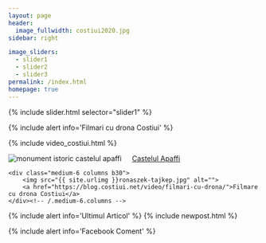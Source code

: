 ```yaml
---
layout: page
header:
  image_fullwidth: costiui2020.jpg
sidebar: right

image_sliders:
  - slider1
  - slider2
  - slider3
permalink: /index.html 
homepage: true 
---
```

{% include slider.html selector="slider1" %}

{% include alert info='Filmari cu drona Costiui' %}

{% include video_costiui.html %}

<div class="row t60">
    <div class="medium-6 columns b30">
<img src="{{ site.urlimg }}castel-apaffi-costiui.jpg"  alt="monument istoric castelul apaffi">
        <a href="https://blog.costiui.net/monument-istoric/castelul-apaffi/">Castelul Apaffi</a>
    </div><!-- /.medium-6.columns -->

    <div class="medium-6 columns b30">
        <img src="{{ site.urlimg }}ronaszek-tajkep.jpg" alt="">
        <a href="https://blog.costiui.net/video/filmari-cu-drona/">Filmare cu drona Costiui</a>
    </div><!-- /.medium-6.columns -->
</div><!-- /.row -->

{% include alert info='Ultimul Articol' %}
{% include newpost.html %}


{% include alert info='Facebook Coment' %}
<div class="fb-comments" data-href="https://www.facebook.com/CostiuiNet" data-width="" data-numposts="5"></div>
